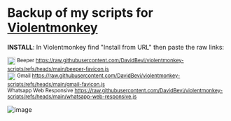 # Backup of my scripts for [Violentmonkey](https://violentmonkey.github.io/)
**INSTALL**: In Violentmonkey find "Install from URL" then paste the raw links:

<img src="https://github.com/user-attachments/assets/faece6b9-5063-45fe-976d-d231e131bbb9" height="18"> <sup>Beeper https://raw.githubusercontent.com/DavidBevi/violentmonkey-scripts/refs/heads/main/beeper-favicon.js</sup><br/>
<img src="https://github.com/user-attachments/assets/d815b97d-2105-4cbc-8831-e222b30a14e0" height="18"> <sup>Gmail https://raw.githubusercontent.com/DavidBevi/violentmonkey-scripts/refs/heads/main/gmail-favicon.js</sup><br/>
<sup>Whatsapp Web Responsive https://raw.githubusercontent.com/DavidBevi/violentmonkey-scripts/refs/heads/main/whatsapp-web-responsive.js</sup>

![image](https://github.com/user-attachments/assets/b3f70d55-3a65-43b0-af9b-f522e74c2e44)
